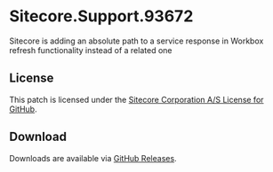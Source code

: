 # Sitecore.Support.93672
Sitecore is adding an absolute path to a service response in Workbox refresh functionality instead of a related one

## License  
This patch is licensed under the [Sitecore Corporation A/S License for GitHub](https://github.com/sitecoresupport/Sitecore.Support.93672/blob/master/LICENSE).  

## Download  
Downloads are available via [GitHub Releases](https://github.com/sitecoresupport/Sitecore.Support.93672/releases).  
